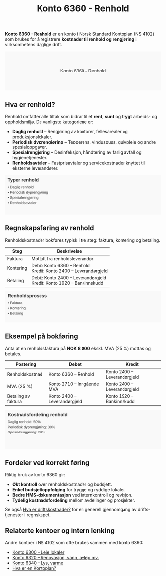 ﻿---
title: "Konto 6360 - Renhold"
seoTitle: "6360-renhold"
description: '**Konto 6360 - Renhold** er en konto i Norsk Standard Kontoplan (NS 4102) som brukes for å registrere **kostnader til renhold og rengjøring** i virksomhetens...'
---

**Konto 6360 - Renhold** er en konto i Norsk Standard Kontoplan (NS 4102) som brukes for å registrere **kostnader til renhold og rengjøring** i virksomhetens daglige drift.

![Illustrasjon av konto 6360 Renhold](6360-renhold-image.svg)

## Hva er renhold?

Renhold omfatter alle tiltak som bidrar til et **rent**, **sunt** og **trygt** arbeids- og oppholds­miljø. De vanligste kategoriene er:

* **Daglig renhold** – Rengjøring av kontorer, fellesarealer og produksjonslokaler.
* **Periodisk dyprengjøring** – Tepperens, vinduspuss, gulvpleie og andre spesial­oppgaver.
* **Spesialrengjøring** – Desinfeksjon, håndtering av farlig avfall og hygienetjenester.
* **Renholdsavtaler** – Fastprisavtaler og service­kostnader knyttet til eksterne leverandører.

![Typer renhold](renholdstyper.svg)

## Regnskapsføring av renhold

Renholdskostnader bokføres typisk i tre steg: faktura, kontering og betaling.

| Steg      | Beskrivelse                                               |
|-----------|-----------------------------------------------------------|
| Faktura   | Mottatt fra renholdsleverandør                            |
| Kontering | Debit: Konto 6360 – Renhold<br>Kredit: Konto 2400 – Leverandørgjeld |
| Betaling  | Debit: Konto 2400 – Leverandørgjeld<br>Kredit: Konto 1920 – Bankinnskudd |

![Renholdsprosess](renholdsprosess.svg)

## Eksempel på bokføring

Anta at en renholds­faktura på **NOK 8 000** ekskl. MVA (25 %) mottas og betales.

| Postering                | Debet                    | Kredit                      |
|--------------------------|--------------------------|-----------------------------|
| Renholdskostnad          | Konto 6360 – Renhold     | Konto 2400 – Leverandørgjeld|
| MVA (25 %)               | Konto 2710 – Inngående MVA| Konto 2400 – Leverandørgjeld|
| Betaling av faktura      | Konto 2400 – Leverandørgjeld| Konto 1920 – Bankinnskudd   |

![Kostnadsfordeling renhold](kostnadsfordeling-renhold.svg)

## Fordeler ved korrekt føring

Riktig bruk av konto 6360 gir:

* **Økt kontroll** over renholds­kostnader og budsjett.
* **Enkel budsjett­oppfølging** for trygge og ryddige lokaler.
* **Bedre HMS-dokumentasjon** ved internkontroll og revisjon.
* **Tydelig kostnadsfordeling** mellom avdelinger og prosjekter.

Se også [Hva er driftskostnader?](/blogs/regnskap/hva-er-driftskostnader "Hva er Driftskostnader?") for en generell gjennomgang av drifts­tjenester i regnskapet.

## Relaterte kontoer og intern lenking

Andre kontoer i NS 4102 som ofte brukes sammen med konto 6360:

* [Konto 6300 – Leie lokaler](/blogs/kontoplan/6300-leie-lokaler "Konto 6300 – Leie lokaler")
* [Konto 6320 – Renovasjon, vann, avløp mv.](/blogs/kontoplan/6320-renovasjon-vann-avlop-mv "Konto 6320 – Renovasjon, vann, avløp mv.")
* [Konto 6340 – Lys, varme](/blogs/kontoplan/6340-lys-varme "Konto 6340 – Lys, varme")
* [Hva er en Kontoplan?](/blogs/regnskap/hva-er-kontoplan "Hva er en Kontoplan? Komplett Guide til Kontoplaner i Norsk Regnskap")






